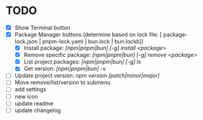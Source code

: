 # TODO

- [x] Show Terminal button
- [x] Package Manager buttons (determine based on lock file: [ package-lock.json | pnpm-lock.yaml | bun.lock | bun.lockb])
    - [x] Install package: *[npm|pnpm|bun] [-g] install \<package\>*
    - [x] Remove specific package: *[npm|pnpm|bun] [-g] remove \<package\>*
    - [x] List project packages: *[npm|pnpm|bun] [-g] ls*
    - [x] Get version: *[npm|pnpm|bun] -v*
- [ ] Update project version: *npm version [patch|minor|major]*
- [ ] Move remove/list/version to submenu
- [ ] add settings
- [ ] new icon
- [ ] update readme
- [ ] update changelog